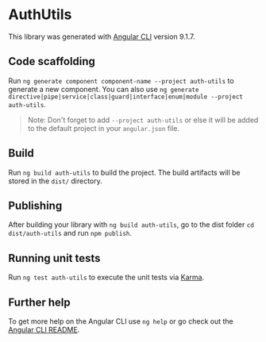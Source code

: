 # AuthUtils

This library was generated with [Angular CLI](https://github.com/angular/angular-cli) version 9.1.7.

## Code scaffolding

Run `ng generate component component-name --project auth-utils` to generate a new component. You can also use `ng generate directive|pipe|service|class|guard|interface|enum|module --project auth-utils`.
> Note: Don't forget to add `--project auth-utils` or else it will be added to the default project in your `angular.json` file. 

## Build

Run `ng build auth-utils` to build the project. The build artifacts will be stored in the `dist/` directory.

## Publishing

After building your library with `ng build auth-utils`, go to the dist folder `cd dist/auth-utils` and run `npm publish`.

## Running unit tests

Run `ng test auth-utils` to execute the unit tests via [Karma](https://karma-runner.github.io).

## Further help

To get more help on the Angular CLI use `ng help` or go check out the [Angular CLI README](https://github.com/angular/angular-cli/blob/master/README.md).
